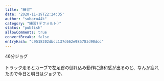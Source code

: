 ```yaml
---
title: "練習"
date: '2020-11-19T22:24:35'
author: "subaru44k"
category: "練習(デフォルト)"
status: "publish"
allowComments: true
convertBreaks: false
entryHash: "c9518202dbcc137d662e985783d90dcc"
---
```

46分ジョグ<br>
<br>
トラック走るとカーブで左足首の倒れ込み動作に違和感が出るのと、なんか疲れたので今日と明日はジョグで。
